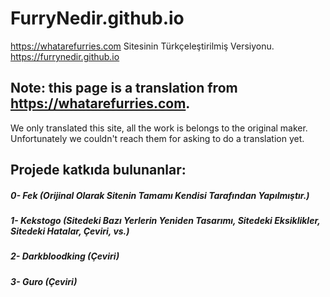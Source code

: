 # FurryNedir.github.io
https://whatarefurries.com Sitesinin Türkçeleştirilmiş Versiyonu. https://furrynedir.github.io
## Note: this page is a translation from https://whatarefurries.com.
We only translated this site, all the work is belongs to the original maker. Unfortunately we couldn't reach them for asking to do a translation yet.  

## Projede katkıda bulunanlar:
##### 0- Fek (Orijinal Olarak Sitenin Tamamı Kendisi Tarafından Yapılmıştır.)
##### 1- Kekstogo (Sitedeki Bazı Yerlerin Yeniden Tasarımı, Sitedeki Eksiklikler, Sitedeki Hatalar, Çeviri, vs.)
##### 2- Darkbloodking (Çeviri)
##### 3- Guro (Çeviri)

